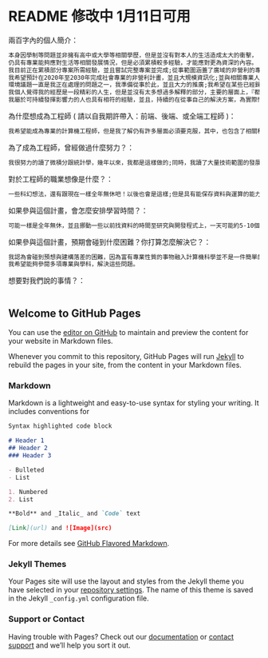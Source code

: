 # README 修改中 1月11日可用

兩百字內的個人簡介：
```markdown
本身因學制等問題並非擁有高中或大學等相關學歷，但是並沒有對本人的生活造成太大的衝擊，
仍具有專業能夠應對生活等相關發展情況，但是必須累積較多經驗，才能應對更為資深的內容。
我目前正在累積部分專案所需經驗，並且嘗試完整專案並完成;從事範圍涵蓋了廣域的非營利的專業範圍，並為醫學專業人員，
我希望預計在2020年至2030年完成社會專業的非營利計畫，並且大規模資訊化;並與相關專業人士一同推廣，完成個人在社會學領域多年的專業，
環境議題一直是我正在處理的問題之一，我準備從事於此，並且大力的推廣;我希望在某些已經歸劃的區域於2030以前完成抗全球暖化或熱島效應，
我個人覺得我的經歷是一段精彩的人生，但是並沒有太多想過多解釋的部分，主要的層面上，『都不會偏離醫學跟教育』，
我屬於可持續發揮影響力的人也具有相符的經驗，並且，持續的在從事自己的解決方案，為實際情況解決問題。
```

為什麼想成為工程師 ( 請以自我期許帶入：前端、後端、或全端工程師 )：
```markdown
我希望能成為專業的計算機工程師，但是我了解仍有許多層面必須要克服，其中，也包含了相關科學，希望能夠同時學習突與突破。
```
為了成為工程師，曾經做過什麼努力？：
```markdown
我很努力的讀了微積分跟統計學，幾年以來，我都是這樣做的;同時，我讀了大量技術範圍的發展，預想自己能夠從事的範圍。
```
對於工程師的職業想像是什麼？：
```markdown
一些科幻想法，還有跟現在一樣全年無休吧！以後也會是這樣;但是具有能保存資料與運算的能力。
```
如果參與這個計畫，會怎麼安排學習時間？：
```markdown
可能一樣是全年無休，並且挪動一些以前找資料的時間至研究與開發程式上，一天可能約5-10個小時。
```
如果參與這個計畫，預期會碰到什麼困難？你打算怎麼解決它？：
```markdown
我認為會碰到預想與建構落差的困難，因為富有專業性質的事物融入計算機科學並不是一件簡單的事情。
我希望能夠參閱多項專業與學科，解決這些問題。
```
想要對我們說的事情？：
```markdown

```



## Welcome to GitHub Pages

You can use the [editor on GitHub](https://github.com/zhaoyang1101/123/edit/gh-pages/index.md) to maintain and preview the content for your website in Markdown files.

Whenever you commit to this repository, GitHub Pages will run [Jekyll](https://jekyllrb.com/) to rebuild the pages in your site, from the content in your Markdown files.

### Markdown

Markdown is a lightweight and easy-to-use syntax for styling your writing. It includes conventions for

```markdown
Syntax highlighted code block

# Header 1
## Header 2
### Header 3

- Bulleted
- List

1. Numbered
2. List

**Bold** and _Italic_ and `Code` text

[Link](url) and ![Image](src)
```

For more details see [GitHub Flavored Markdown](https://guides.github.com/features/mastering-markdown/).

### Jekyll Themes

Your Pages site will use the layout and styles from the Jekyll theme you have selected in your [repository settings](https://github.com/zhaoyang1101/123/settings). The name of this theme is saved in the Jekyll `_config.yml` configuration file.

### Support or Contact

Having trouble with Pages? Check out our [documentation](https://docs.github.com/categories/github-pages-basics/) or [contact support](https://github.com/contact) and we’ll help you sort it out.
